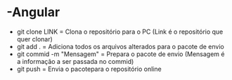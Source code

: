 # -Angular

- git clone LINK = Clona o repositório para o PC (Link é o repositório que quer clonar)
- git add . = Adiciona todos os arquivos alterados para o pacote de envio
- git commid -m "Mensagem" = Prepara o pacote de envio (Mensagem é a informação a ser passada no commid)
- git push = Envia o pacotepara o repositório online 


